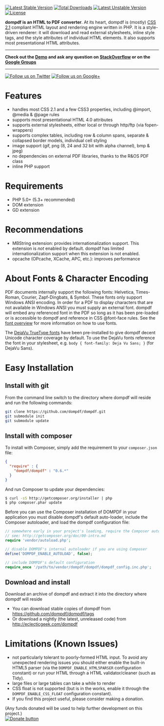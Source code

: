 [![Latest Stable Version](https://poser.pugx.org/dompdf/dompdf/v/stable.png)](https://packagist.org/packages/dompdf/dompdf) [![Total Downloads](https://poser.pugx.org/dompdf/dompdf/downloads.png)](https://packagist.org/packages/dompdf/dompdf) [![Latest Unstable Version](https://poser.pugx.org/dompdf/dompdf/v/unstable.png)](https://packagist.org/packages/dompdf/dompdf) [![License](https://poser.pugx.org/dompdf/dompdf/license.png)](https://packagist.org/packages/dompdf/dompdf)

**dompdf is an HTML to PDF converter**.
At its heart, dompdf is (mostly) [CSS 2.1](http://www.w3.org/TR/CSS2/) compliant
HTML layout and rendering engine written in PHP. It is a style-driven renderer:
it will download and read external stylesheets, inline style tags, and the style
attributes of individual HTML elements. It also supports most presentational
HTML attributes.

----

**Check out the [Demo](http://pxd.me/dompdf/www/examples.php) and ask any
question on [StackOverflow](http://stackoverflow.com/questions/tagged/dompdf) or
on the [Google Groups](http://groups.google.com/group/dompdf)**

----

[![Follow us on Twitter](http://twitter-badges.s3.amazonaws.com/twitter-a.png)](http://www.twitter.com/dompdf)
[![Follow us on Google+](https://ssl.gstatic.com/images/icons/gplus-32.png)](https://plus.google.com/108710008521858993320?prsrc=3)

Features
========
 * handles most CSS 2.1 and a few CSS3 properties, including @import, @media &
   @page rules
 * supports most presentational HTML 4.0 attributes
 * supports external stylesheets, either local or through http/ftp (via
   fopen-wrappers)
 * supports complex tables, including row & column spans, separate & collapsed
   border models, individual cell styling
 * image support (gif, png (8, 24 and 32 bit with alpha channel), bmp & jpeg)
 * no dependencies on external PDF libraries, thanks to the R&OS PDF class
 * inline PHP support
 
Requirements
============
 * PHP 5.0+ (5.3+ recommended)
 * DOM extension
 * GD extension

Recommendations
============
 * MBString extension: provides internationalization support. This extension is
   *not* enabled by default. dompdf has limited internationalization support
   when this extension is not enabled.
 * opcache (OPcache, XCache, APC, etc.): improves performance

About Fonts & Character Encoding
============
PDF documents internally support the following fonts: Helvetica, Times-Roman,
Courier, Zapf-Dingbats, & Symbol. These fonts only support Windows ANSI
encoding. In order for a PDF to display characters that are not available in
Windows ANSI you must supply an external font. dompdf will embed any referenced
font in the PDF so long as it has been pre-loaded or is accessible to dompdf and
reference in CSS @font-face rules. See the
[font overview](https://github.com/dompdf/dompdf/wiki/About-Fonts-and-Character-Encoding)
for more information on how to use fonts.

The [DejaVu TrueType fonts](http://dejavu-fonts.org) have been pre-installed to
give dompdf decent Unicode character coverage by default. To use the DejaVu
fonts reference the font in your stylesheet, e.g. `body { font-family: Deja Vu
Sans; }` (for DejaVu Sans).

Easy Installation
============
Install with git
---
From the command line switch to the directory where dompdf will reside and run
the following commands:

```sh
git clone https://github.com/dompdf/dompdf.git
git submodule init
git submodule update
```

Install with composer
---
To install with Composer, simply add the requirement to your `composer.json`
file:

```json
{
  "require" : {
    "dompdf/dompdf" : "0.6.*"
  }
}
```

And run Composer to update your dependencies:

```bash
$ curl -sS http://getcomposer.org/installer | php
$ php composer.phar update
```
    
Before you can use the Composer installation of DOMPDF in your application you
must disable dompdf's default auto-loader, include the Composer autoloader, and
load the dompdf configuration file:

```php
// somewhere early in your project's loading, require the Composer autoloader
// see: http://getcomposer.org/doc/00-intro.md
require 'vendor/autoload.php';

// disable DOMPDF's internal autoloader if you are using Composer
define('DOMPDF_ENABLE_AUTOLOAD', false);

// include DOMPDF's default configuration
require_once '/path/to/vendor/dompdf/dompdf/dompdf_config.inc.php';
```

Download and install
---
Download an archive of dompdf and extract it into the directory where dompdf
will reside
 * You can download stable copies of dompdf from
   https://github.com/dompdf/dompdf/tags
 * Or download a nightly (the latest, unreleased code) from
   http://eclecticgeek.com/dompdf

Limitations (Known Issues)
==========================
 * not particularly tolerant to poorly-formed HTML input. To avoid any
   unexpected rendering issues you should either enable the built-in HTML5
   parser (via the `DOMPDF_ENABLE_HTML5PARSER` configuration constant) or run
   your HTML through a HTML validator/cleaner (such as Tidy).
 * large files or large tables can take a while to render
 * CSS float is not supported (but is in the works, enable it through the
   `DOMPDF_ENABLE_CSS_FLOAT` configuration constant).
 * If you find this project useful, please consider making a donation.

(Any funds donated will be used to help further development on this project.)	
[![Donate button](https://www.paypal.com/en_US/i/btn/btn_donate_SM.gif)](http://goo.gl/DSvWf)
